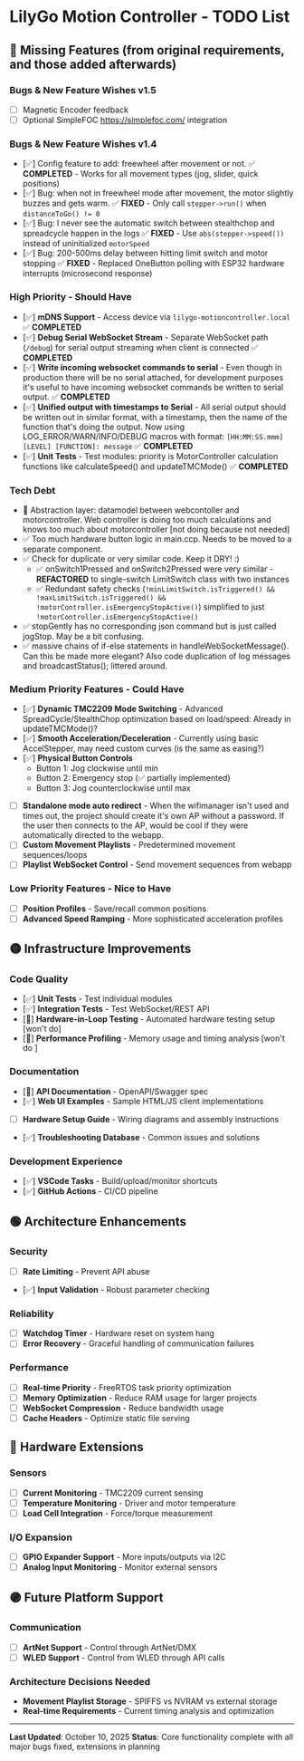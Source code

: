 # LilyGo Motion Controller - TODO List

## 🔴 Missing Features (from original requirements, and those added afterwards)

### Bugs & New Feature Wishes v1.5
- [ ] Magnetic Encoder feedback
- [ ] Optional SimpleFOC https://simplefoc.com/ integration

### Bugs & New Feature Wishes v1.4
- [✅] Config feature to add: freewheel after movement or not. ✅ **COMPLETED** - Works for all movement types (jog, slider, quick positions)
- [✅] Bug: when not in freewheel mode after movement, the motor slightly buzzes and gets warm. ✅ **FIXED** - Only call `stepper->run()` when `distanceToGo() != 0`
- [✅] Bug: I never see the automatic switch between stealthchop and spreadcycle happen in the logs ✅ **FIXED** - Use `abs(stepper->speed())` instead of uninitialized `motorSpeed`
- [✅] Bug: 200-500ms delay between hitting limit switch and motor stopping ✅ **FIXED** - Replaced OneButton polling with ESP32 hardware interrupts (microsecond response)

### High Priority - Should Have
- [✅] **mDNS Support** - Access device via `lilygo-motioncontroller.local` ✅ **COMPLETED**
- [✅] **Debug Serial WebSocket Stream** - Separate WebSocket path (`/debug`) for serial output streaming when client is connected ✅ **COMPLETED**
- [✅] **Write incoming websocket commands to serial** - Even though in production there will be no serial attached, for development purposes it's useful to have incoming websocket commands be written to serial output. ✅ **COMPLETED**
- [✅] **Unified output with timestamps to Serial** - All serial output should be written out in similar format, with a timestamp, then the name of the function that's doing the output. Now using LOG_ERROR/WARN/INFO/DEBUG macros with format: `[HH:MM:SS.mmm] [LEVEL] [FUNCTION]: message` ✅ **COMPLETED**
- [✅] **Unit Tests** - Test modules: priority is MotorController calculation functions like calculateSpeed() and updateTMCMode() ✅ **COMPLETED**

### Tech Debt
- 🔴 Abstraction layer: datamodel between webcontoller and motorcontroller. Web controller is doing too much calculations and knows too much about motorcontroller [not doing because not needed]
- ✅ Too much hardware button logic in main.ccp. Needs to be moved to a separate component.
- ✅ Check for duplicate or very similar code. Keep it DRY! :)
  - ✅ onSwitch1Pressed and onSwitch2Pressed were very similar - **REFACTORED** to single-switch LimitSwitch class with two instances
  - ✅ Redundant safety checks (`!minLimitSwitch.isTriggered() && !maxLimitSwitch.isTriggered() && !motorController.isEmergencyStopActive()`) simplified to just `!motorController.isEmergencyStopActive()`
- ✅ stopGently has no corresponding json command but is just called jogStop. May be a bit confusing.
- ✅ massive chains of if-else statements in handleWebSocketMessage(). Can this be made more elegant? Also code duplication of log messages and broadcastStatus(); littered around. 


### Medium Priority Features - Could Have
- [✅] **Dynamic TMC2209 Mode Switching** - Advanced SpreadCycle/StealthChop optimization based on load/speed: Already in updateTMCMode()?
- [✅] **Smooth Acceleration/Deceleration** - Currently using basic AccelStepper, may need custom curves (is the same as easing?)
- [✅] **Physical Button Controls**
  - Button 1: Jog clockwise until min
  - Button 2: Emergency stop (✅ partially implemented)
  - Button 3: Jog counterclockwise until max
- [ ] **Standalone mode auto redirect** - When the wifimanager isn't used and times out, the project should create it's own AP without a password. If the user then connects to the AP, would be cool if they were automatically directed to the webapp. 
- [ ] **Custom Movement Playlists** - Predetermined movement sequences/loops
- [ ] **Playlist WebSocket Control** - Send movement sequences from webapp

### Low Priority Features - Nice to Have
- [ ] **Position Profiles** - Save/recall common positions
- [ ] **Advanced Speed Ramping** - More sophisticated acceleration profiles

## 🟡 Infrastructure Improvements

### Code Quality
- [✅] **Unit Tests** - Test individual modules
- [✅] **Integration Tests** - Test WebSocket/REST API
- [🔴] **Hardware-in-Loop Testing** - Automated hardware testing setup [won't do]
- [🔴] **Performance Profiling** - Memory usage and timing analysis [won't do ]

### Documentation
- [🔴] **API Documentation** - OpenAPI/Swagger spec
- [✅] **Web UI Examples** - Sample HTML/JS client implementations
- [ ] **Hardware Setup Guide** - Wiring diagrams and assembly instructions
- [✅] **Troubleshooting Database** - Common issues and solutions

### Development Experience
- [✅] **VSCode Tasks** - Build/upload/monitor shortcuts
- [✅] **GitHub Actions** - CI/CD pipeline

## 🟢 Architecture Enhancements

### Security
- [ ] **Rate Limiting** - Prevent API abuse
- [✅] **Input Validation** - Robust parameter checking

### Reliability
- [ ] **Watchdog Timer** - Hardware reset on system hang
- [ ] **Error Recovery** - Graceful handling of communication failures

### Performance
- [ ] **Real-time Priority** - FreeRTOS task priority optimization
- [ ] **Memory Optimization** - Reduce RAM usage for larger projects
- [ ] **WebSocket Compression** - Reduce bandwidth usage
- [ ] **Cache Headers** - Optimize static file serving

## 🔵 Hardware Extensions

### Sensors
- [ ] **Current Monitoring** - TMC2209 current sensing
- [ ] **Temperature Monitoring** - Driver and motor temperature
- [ ] **Load Cell Integration** - Force/torque measurement

### I/O Expansion
- [ ] **GPIO Expander Support** - More inputs/outputs via I2C
- [ ] **Analog Input Monitoring** - Monitor external sensors

## 🟣 Future Platform Support

### Communication
- [ ] **ArtNet Support** - Control through ArtNet/DMX
- [ ] **WLED Support** - Control from WLED through API calls

### Architecture Decisions Needed
- **Movement Playlist Storage** - SPIFFS vs NVRAM vs external storage
- **Real-time Requirements** - Current timing analysis and optimization

---

**Last Updated**: October 10, 2025
**Status**: Core functionality complete with all major bugs fixed, extensions in planning